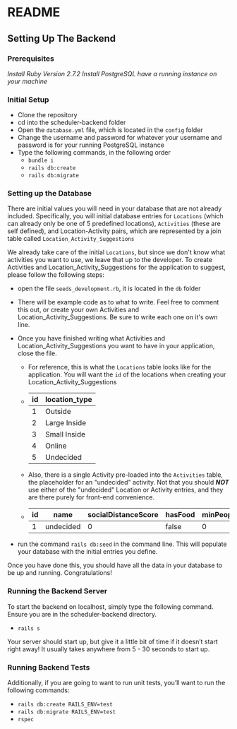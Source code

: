 # README

## Setting Up The Backend

### Prerequisites
*Install Ruby Version 2.7.2*
*Install PostgreSQL have a running instance on your machine*

### Initial Setup

- Clone the repository
- cd into the scheduler-backend folder
- Open the `database.yml` file, which is located in the `config` folder
- Change the username and password for whatever your username and password is for your running PostgreSQL instance
- Type the following commands, in the following order
  - `bundle i`
  - `rails db:create`
  - `rails db:migrate`

### Setting up the Database

There are initial values you will need in your database that are not already included. Specifically, you will initial database entries for `Locations` (which can already only be one of 5 predefined locations), `Activities` (these are self defined), and Location-Activity pairs, which are represented by a join table called `Location_Activity_Suggestions`

We already take care of the initial `Locations`, but since we don't know what activities you want to use, we leave that up to the developer. To create Activities and Location_Activity_Suggestions for the application to suggest, please follow the following steps:

- open the file `seeds_development.rb`, it is located in the `db` folder

- There will be example code as to what to write. Feel free to comment this out, or create your own Activities and Location_Activity_Suggestions. Be sure to write each one on it's own line.

- Once you have finished writing what Activities and Location_Activity_Suggestions you want to have in your application, close the file.

  - For reference, this is what the `Locations` table looks like for the application. You will want the `id` of the locations when creating your Location_Activity_Suggestions

  - | id   | location_type |
    | ---- | ------------- |
    | 1    | Outside       |
    | 2    | Large Inside  |
    | 3    | Small Inside  |
    | 4    | Online        |
    | 5    | Undecided     |

  - Also, there is a single Activity pre-loaded into the `Activities` table, the placeholder for an "undecided" activity. Not that you should ***NOT*** use either of the "undecided" Location or Activity entries, and they are there purely for front-end convenience.

  - | id   | name      | socialDistanceScore | hasFood | minPeople | maxPeople |
    | ---- | --------- | ------------------- | ------- | --------- | --------- |
    | 1    | undecided | 0                   | false   | 0         | 0         |

- run the command `rails db:seed` in the command line. This will populate your database with the initial entries you define.

Once you have done this, you should have all the data in your database to be up and running. Congratulations!

### Running the Backend Server

To start the backend on localhost, simply type the following command. Ensure you are in the scheduler-backend directory.

- `rails s`

Your server should start up, but give it a little bit of time if it doesn’t start right away! It usually takes anywhere from 5 - 30 seconds to start up.

### Running Backend Tests

Additionally, if you are going to want to run unit tests, you’ll want to run the following commands:

- `rails db:create RAILS_ENV=test`
- `rails db:migrate RAILS_ENV=test`
- `rspec`